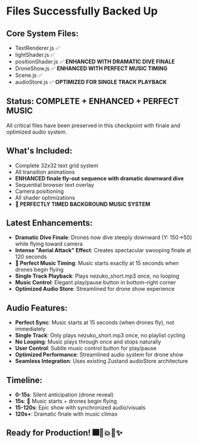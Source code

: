 # Files Successfully Backed Up

## Core System Files:

- TextRenderer.js ✅
- lightShader.js ✅
- positionShader.js ✅ **ENHANCED WITH DRAMATIC DIVE FINALE**
- DroneShow.js ✅ **ENHANCED WITH PERFECT MUSIC TIMING**
- Scene.js ✅
- audioStore.js ✅ **OPTIMIZED FOR SINGLE TRACK PLAYBACK**

## Status: COMPLETE + ENHANCED + PERFECT MUSIC

All critical files have been preserved in this checkpoint with finale and optimized audio system.

## What's Included:

- Complete 32x32 text grid system
- All transition animations
- **ENHANCED finale fly-out sequence with dramatic downward dive**
- Sequential browser text overlay
- Camera positioning
- All shader optimizations
- **🎵 PERFECTLY TIMED BACKGROUND MUSIC SYSTEM**

## Latest Enhancements:

- **Dramatic Dive Finale**: Drones now dive steeply downward (Y: 150→50) while flying toward camera
- **Intense "Aerial Attack" Effect**: Creates spectacular swooping finale at 120 seconds
- **🎵 Perfect Music Timing**: Music starts exactly at 15 seconds when drones begin flying
- **Single Track Playback**: Plays nezuko_short.mp3 once, no looping
- **Music Control**: Elegant play/pause button in bottom-right corner
- **Optimized Audio Store**: Streamlined for drone show experience

## Audio Features:

- **Perfect Sync**: Music starts at 15 seconds (when drones fly), not immediately
- **Single Track**: Only plays nezuko_short.mp3 once, no playlist cycling
- **No Looping**: Music plays through once and stops naturally
- **User Control**: Subtle music control button for play/pause
- **Optimized Performance**: Streamlined audio system for drone show
- **Seamless Integration**: Uses existing Zustand audioStore architecture

## Timeline:

- **0-15s**: Silent anticipation (drone reveal)
- **15s**: 🎵 Music starts + drones begin flying
- **15-120s**: Epic show with synchronized audio/visuals
- **120s+**: Dramatic finale with music climax

## Ready for Production! 🎆🚁💥🎵✨

